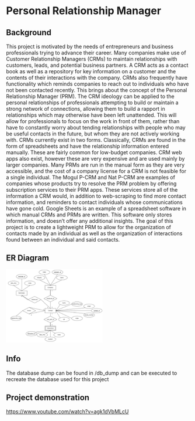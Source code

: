 # Personal Relationship Manager

## Background

This project is motivated by the needs of entrepreneurs and business professionals trying to advance their career. Many
companies make use of Customer Relationship Managers (CRMs) to maintain relationships with customers, leads, and
potential business partners. A CRM acts as a contact book as well as a repository for key information on a customer and
the contents of their interactions with the company. CRMs also frequently have functionality which reminds companies to
reach out to individuals who have not been contacted recently. This brings about the concept of the Personal
Relationship Manager (PRM). The CRM ideology can be applied to the personal relationships of professionals attempting to
build or maintain a strong network of connections, allowing them to build a rapport in relationships which may otherwise
have been left unattended. This will allow for professionals to focus on the work in front of them, rather than have to
constantly worry about tending relationships with people who may be useful contacts in the future, but whom they are not
actively working with. CRMs currently exist in two forms. Classically, CRMs are found in the form of spreadsheets and
have the relationship information entered manually. These are fairly common for low-budget companies. CRM web apps also
exist, however these are very expensive and are used mainly by larger companies. Many PRMs are run in the manual form as
they are very accessible, and the cost of a company license for a CRM is not feasible for a single individual. The Mogul
P-CRM and Nat P-CRM are examples of companies whose products try to resolve the PRM problem by offering subscription
services to their PRM apps. These services store all of the information a CRM would, in addition to web-scraping to find
more contact information, and reminders to contact individuals whose communications have gone cold. Google Sheets is an
example of a spreadsheet software in which manual CRMs and PRMs are written. This software only stores information, and
doesn’t offer any additional insights. The goal of this project is to create a lightweight PRM to allow for the
organization of contacts made by an individual as well as the organization of interactions found between an individual
and said contacts.

## ER Diagram

<img src="res/PRM_ER_Diagram.png" height="200" width="auto"></img>

## Info

The database dump can be found in /db_dump and can be executed to recreate the database used for this project

## Project demonstration
https://www.youtube.com/watch?v=agk1dVbMLcU
